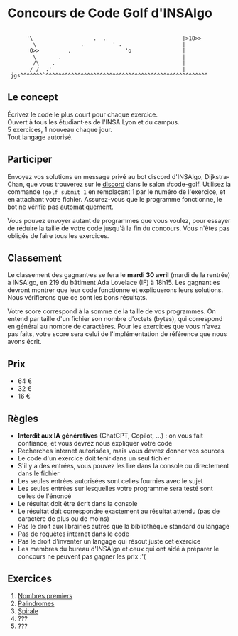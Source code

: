 # Concours de Code Golf d'INSAlgo

```text

      '\                   .  .                        |>18>>
        \              .         ' .                   |
       O>>         .                 'o                |
        \       .                                      |
        /\    .                                        |
       / /  .'                                         |
 jgs^^^^^^^`^^^^^^^^^^^^^^^^^^^^^^^^^^^^^^^^^^^^^^^^^^^^^^^^^^^
```

## Le concept

Écrivez le code le plus court pour chaque exercice.  
Ouvert à tous les étudiant·es de l'INSA Lyon et du campus.  
5 exercices, 1 nouveau chaque jour.  
Tout langage autorisé.  

## Participer

Envoyez vos solutions en message privé au bot discord d'INSAlgo, Dijkstra-Chan, que vous trouverez sur le [discord](https://discord.com/invite/fGTkMQetSC) dans le salon #code-golf. Utilisez la commande `!golf submit 1` en remplaçant 1 par le numéro de l'exercice, et en attachant votre fichier. Assurez-vous que le programme fonctionne, le bot ne vérifie pas automatiquement.

Vous pouvez envoyer autant de programmes que vous voulez, pour essayer de réduire la taille de votre code jusqu'à la fin du concours. Vous n'êtes pas obligés de faire tous les exercices.

## Classement

Le classement des gagnant·es se fera le **mardi 30 avril** (mardi de la rentrée) à INSAlgo, en 219 du bâtiment Ada Lovelace (IF) à 18h15. Les gagnant·es devront montrer que leur code fonctionne et expliquerons leurs solutions. Nous vérifierons que ce sont les bons résultats.

Votre score correspond à la somme de la taille de vos programmes. On entend par taille d'un fichier son nombre d'octets (bytes), qui correspond en général au nombre de caractères. Pour les exercices que vous n'avez pas faits, votre score sera celui de l'implémentation de référence que nous avons écrit.

## Prix

- 64 €
- 32 €
- 16 €

## Règles

- **Interdit aux IA génératives** (ChatGPT, Copilot, ...) : on vous fait confiance, et vous devrez nous expliquer votre code
- Recherches internet autorisées, mais vous devrez donner vos sources
- Le code d'un exercice doit tenir dans un seul fichier
- S'il y a des entrées, vous pouvez les lire dans la console ou directement dans le fichier
- Les seules entrées autorisées sont celles fournies avec le sujet
- Les seules entrées sur lesquelles votre programme sera testé sont celles de l'énoncé
- Le résultat doit être écrit dans la console
- Le résultat dait correspondre exactement au résultat attendu (pas de caractère de plus ou de moins)
- Pas le droit aux librairies autres que la bibliothèque standard du langage
- Pas de requêtes internet dans le code
- Pas le droit d'inventer un langage qui résout juste cet exercice
- Les membres du bureau d'INSAlgo et ceux qui ont aidé à préparer le concours ne peuvent pas gagner les prix :'(

## Exercices

1. [Nombres premiers](1%20-%20premiers/sujet.md)
2. [Palindromes](2%20-%20palindromes/sujet.md)
3. [Spirale](3%20-%20spirale/sujet.md)
4. ???
5. ???
